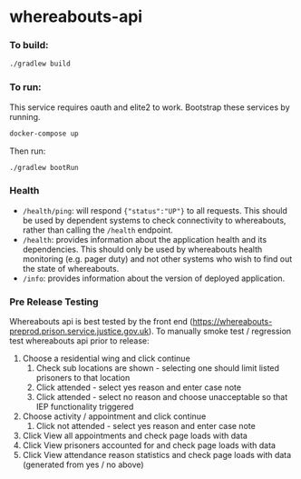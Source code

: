 # whereabouts-api


### To build:

```bash
./gradlew build
```

### To run:
This service requires oauth and elite2 to work. Bootstrap these services by running. 
```bash
docker-compose up
```
Then run:
```bash
./gradlew bootRun
```

### Health

- `/health/ping`: will respond `{"status":"UP"}` to all requests.  This should be used by dependent systems to check connectivity to whereabouts,
rather than calling the `/health` endpoint.
- `/health`: provides information about the application health and its dependencies.  This should only be used
by whereabouts health monitoring (e.g. pager duty) and not other systems who wish to find out the state of whereabouts.
- `/info`: provides information about the version of deployed application.

### Pre Release Testing

Whereabouts api is best tested by the front end (https://whereabouts-preprod.prison.service.justice.gov.uk).  To manually smoke test / regression test whereabouts api prior to release:

1. Choose a residential wing and click continue
   1. Check sub locations are shown - selecting one should limit listed prisoners to that location
   1. Click attended - select yes reason and enter case note
   1. Click attended - select no reason and choose unacceptable so that IEP functionality triggered
1. Choose activity / appointment and click continue
   1. Click not attended - select yes reason and enter case note
1. Click View all appointments and check page loads with data
1. Click View prisoners accounted for and check page loads with data
1. Click View attendance reason statistics and check page loads with data (generated from yes / no above)
